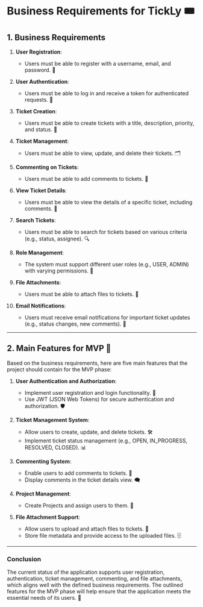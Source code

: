 # Business Requirements for TickLy 🎟️

## 1. Business Requirements

1. **User Registration**: 
   - Users must be able to register with a username, email, and password. 📝
   
2. **User Authentication**: 
   - Users must be able to log in and receive a token for authenticated requests. 🔑

3. **Ticket Creation**: 
   - Users must be able to create tickets with a title, description, priority, and status. 🎫

4. **Ticket Management**: 
   - Users must be able to view, update, and delete their tickets. 🗂️

5. **Commenting on Tickets**: 
   - Users must be able to add comments to tickets. 💬

6. **View Ticket Details**: 
   - Users must be able to view the details of a specific ticket, including comments. 📄

7. **Search Tickets**: 
   - Users must be able to search for tickets based on various criteria (e.g., status, assignee). 🔍

8. **Role Management**: 
   - The system must support different user roles (e.g., USER, ADMIN) with varying permissions. 👥

9. **File Attachments**: 
   - Users must be able to attach files to tickets. 📎

10. **Email Notifications**: 
    - Users must receive email notifications for important ticket updates (e.g., status changes, new comments). 📧

---

## 2. Main Features for MVP 🚀

Based on the business requirements, here are five main features that the project should contain for the MVP phase:

1. **User Authentication and Authorization**:
   - Implement user registration and login functionality. 🔐
   - Use JWT (JSON Web Tokens) for secure authentication and authorization. 🛡️

2. **Ticket Management System**:
   - Allow users to create, update, and delete tickets. 🛠️
   - Implement ticket status management (e.g., OPEN, IN_PROGRESS, RESOLVED, CLOSED). 📊

3. **Commenting System**:
   - Enable users to add comments to tickets. 💬
   - Display comments in the ticket details view. 🗨️

4. **Project Management**:
   - Create Projects and assign users to them. 📂

5. **File Attachment Support**:
   - Allow users to upload and attach files to tickets. 📂
   - Store file metadata and provide access to the uploaded files. 🗄️

---

### Conclusion

The current status of the application supports user registration, authentication, ticket management, commenting, and file attachments, which aligns well with the defined business requirements. The outlined features for the MVP phase will help ensure that the application meets the essential needs of its users. 🌟